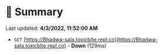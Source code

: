 # 📖 Summary
Last updated: **4/3/2022, 11:52:00 AM**

- `GET` [https://Bhadwa-sala.toxicblte.repl.co](https://Bhadwa-sala.toxicblte.repl.co) - **Down** (129ms)
